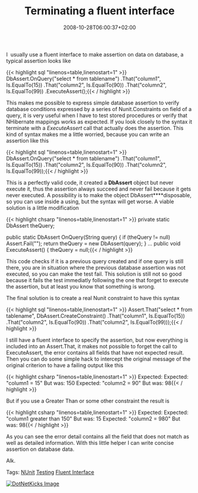 ﻿---
title: "Terminating a fluent interface"
description: ""
date: 2008-10-28T06:00:37+02:00
draft: false
tags: [Testing]
categories: [Testing]
---
I  usually use a fluent interface to make assertion on data on database, a typical assertion looks like

{{< highlight sql "linenos=table,linenostart=1" >}}
DbAssert.OnQuery("select *  from tablename")
   .That("column1", Is.EqualTo(15))
   .That("column2", Is.EqualTo(90))
   .That("column2", Is.EqualTo(99))
   .ExecuteAssert();{{< / highlight >}}

<!-- Code inserted with Steve Dunn's Windows Live Writer Code Formatter Plugin.  http://dunnhq.com -->

This makes me possible to express simple database assertion to verify database conditions expressed by a series of Nunit.Constraints on field of a query, it is very useful when I have to test stored procedures or verify that NHibernate mappings works as expected. If you look closely to the syntax it terminate with a *ExecuteAssert* call that actually does the assertion. This kind of syntax makes me a little worried, because you can write an assertion like this

{{< highlight sql "linenos=table,linenostart=1" >}}
DbAssert.OnQuery("select *  from tablename")
   .That("column1", Is.EqualTo(15))
   .That("column2", Is.EqualTo(90))
   .That("column2", Is.EqualTo(99));{{< / highlight >}}

<!-- Code inserted with Steve Dunn's Windows Live Writer Code Formatter Plugin.  http://dunnhq.com -->

This is a perfectly valid code, it created a  **DbAssert** object but never execute it, thus the assertion always succeed and never fail because it gets never executed. A possibility is to make the object DbAssert****disposable, so you can use inside a using, but the syntax will get worse. A viable solution is a little modification

{{< highlight chsarp "linenos=table,linenostart=1" >}}
private static DbAssert theQuery;

public static DbAssert OnQuery(String query)
{
    if (theQuery != null) Assert.Fail("");
    return theQuery = new DbAssert(query);
}
...
public void ExecuteAssert()
  {
     theQuery = null;{{< / highlight >}}

<!-- Code inserted with Steve Dunn's Windows Live Writer Code Formatter Plugin.  http://dunnhq.com -->

This code checks if it is a previous query created and if one query is still there, you are in situation where the previous database assertion was not executed, so you can make the test fail. This solution is still not so good because it fails the test immediatly following the one that forget to execute the assertion, but at least you know that something is wrong.

The final solution is to create a real Nunit constraint to have this syntax

{{< highlight sql "linenos=table,linenostart=1" >}}
Assert.That("select *  from tablename",
  DbAssert.CreateConstraint()
   .That("column1", Is.EqualTo(15))
   .That("column2", Is.EqualTo(90))
   .That("column2", Is.EqualTo(99)));{{< / highlight >}}

<!-- Code inserted with Steve Dunn's Windows Live Writer Code Formatter Plugin.  http://dunnhq.com -->

I still have a fluent interface to specify the assertion, but now everything is included into an Assert.That, it makes not possible to forget the call to ExecuteAssert, the error contains all fields that have not expected result. Then you can do some simple hack to intercept the original message of the original criterion to have a failing output like this

{{< highlight csharp "linenos=table,linenostart=1" >}}
  Expected:   Expected: "column1 = 15"
  But was:  150
  Expected: "column2 = 90"
  But was:  98{{< / highlight >}}

<!-- Code inserted with Steve Dunn's Windows Live Writer Code Formatter Plugin.  http://dunnhq.com -->

But if you use a Greater Than or some other constraint the result is

{{< highlight csharp "linenos=table,linenostart=1" >}}
  Expected:   Expected: "column1 greater than 150"
  But was:  15
  Expected: "column2  =  980"
  But was:  98{{< / highlight >}}

<!-- Code inserted with Steve Dunn's Windows Live Writer Code Formatter Plugin.  http://dunnhq.com -->

As you can see the error detail contains all the field that does not match as well as detailed information. With this little helper I can write concise assertion on database data.

Alk.

Tags: [NUnit](http://technorati.com/tag/NUnit) [Testing](http://technorati.com/tag/Testing) [Fluent Interface](http://technorati.com/tag/Fluent%20Interface)

<script type="text/javascript">var dzone_url = 'http://www.codewrecks.com/blog/index.php/2008/10/28/terminating-a-fluent-interface/';</script><script type="text/javascript">var dzone_title = 'Terminating a fluent interface.';</script><script type="text/javascript">var dzone_blurb = 'Terminating a fluent interface.';</script><script type="text/javascript">var dzone_style = '2';</script><script language="javascript" src="http://widgets.dzone.com/widgets/zoneit.js"></script> 

[![DotNetKicks Image](http://www.dotnetkicks.com/Services/Images/KickItImageGenerator.ashx?url=http://www.codewrecks.com/blog/index.php/2008/10/28/terminating-a-fluent-interface/&amp;bgcolor=0080C0&amp;fgcolor=FFFFFF&amp;border=000000&amp;cbgcolor=D4E1ED&amp;cfgcolor=000000)](http://www.dotnetkicks.com/kick/?url=http://www.codewrecks.com/blog/index.php/2008/10/28/terminating-a-fluent-interface/)
